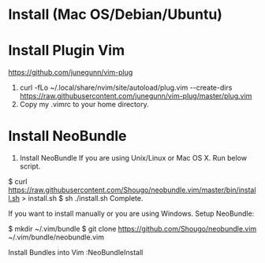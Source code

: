 # Install (Mac OS/Debian/Ubuntu)

# Install Plugin Vim
https://github.com/junegunn/vim-plug
1. curl -fLo ~/.local/share/nvim/site/autoload/plug.vim --create-dirs \
    https://raw.githubusercontent.com/junegunn/vim-plug/master/plug.vim
2. Copy my .vimrc to your home directory.

# Install NeoBundle

1. Install NeoBundle
If you are using Unix/Linux or Mac OS X.
Run below script.

$ curl https://raw.githubusercontent.com/Shougo/neobundle.vim/master/bin/install.sh > install.sh
$ sh ./install.sh
Complete.

If you want to install manually or you are using Windows.
Setup NeoBundle:

$ mkdir ~/.vim/bundle
$ git clone https://github.com/Shougo/neobundle.vim ~/.vim/bundle/neobundle.vim

Install Bundles into Vim
:NeoBundleInstall
